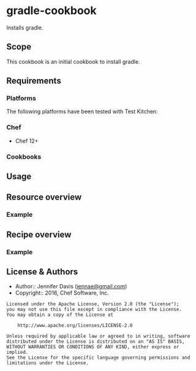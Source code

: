 # gradle-cookbook

Installs gradle.

## Scope

This cookbook is an initial cookbook to install gradle. 

## Requirements
### Platforms

The following platforms have been tested with Test Kitchen:

### Chef
- Chef 12+

### Cookbooks

## Usage

## Resource overview

### Example

## Recipe overview

### Example

## License & Authors
- Author:: Jennifer Davis ([iennae@gmail.com](mailto:iennae@gmail.com))
- Copyright:: 2016, Chef Software, Inc.

```
Licensed under the Apache License, Version 2.0 (the "License");
you may not use this file except in compliance with the License.
You may obtain a copy of the License at

    http://www.apache.org/licenses/LICENSE-2.0

Unless required by applicable law or agreed to in writing, software
distributed under the License is distributed on an "AS IS" BASIS,
WITHOUT WARRANTIES OR CONDITIONS OF ANY KIND, either express or implied.
See the License for the specific language governing permissions and
limitations under the License.
```
